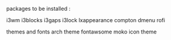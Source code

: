 packages to be installed :

i3wm
i3blocks
i3gaps
i3lock
lxappearance
compton
dmenu
rofi

themes and fonts
arch theme
fontawsome
moko icon theme

